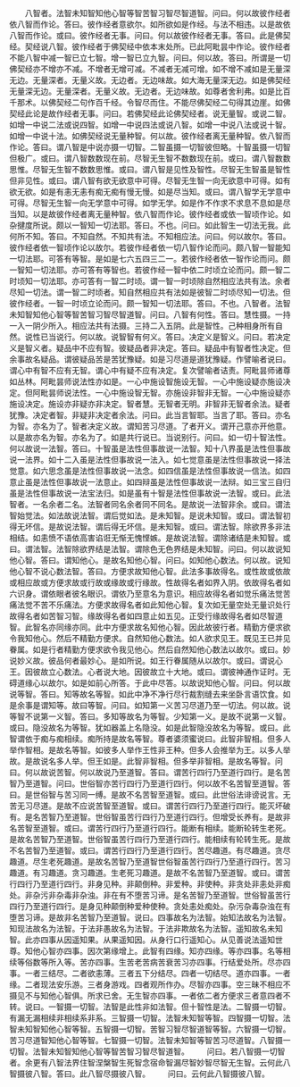 <!-- { "loadSidebar": true } -->
　　八智者。法智未知智知他心智等智苦智习智尽智道智。问曰。何以故彼作经者依八智而作论。答曰。彼作经者意欲尔。如所欲如是作经。与法不相违。以是故依八智而作论。或曰。彼作经者无事。问曰。何以故彼作经者无事。答曰。此是佛契经。契经说八智。彼作经者于佛契经中依本末处所。已此阿毗昙中作论。彼作经者不能八智中减一智已立七智。增一智已立九智。问曰。何以故。答曰。所谓是一切佛契经亦不增亦不减。不增者无增可减。不减者无减可增。如不增不减如是无量深无边。无量深者。无量义故。无边者。无边味故。如大海无量深无边。如是佛契经无量深无边。无量深者。无量义故。无边者。无边味故。如尊者舍利弗。如是比百千那术。以佛契经二句作百千经。令智尽而住。不能尽佛契经二句得其边崖。如佛契经此论是故作经者无事。问曰。若佛契经此论佛契经者。说无量智。或说二智。如增一中说二法或说四智。如增一中说四法或说八智。如增一中说八法或说十智。如增一中说十法。如佛契经说无量种智。何以故。彼作经者离无量种智。依八智而作论。答曰。谓八智是中说亦摄一切智。二智虽摄一切智彼但略。十智虽摄一切智但极广。或曰。谓八智数数现在前。尽智无生智不数数现在前。或曰。谓八智数数思惟。尽智无生智不数数思惟。或曰。谓八智是见性及智性。尽智无生智虽是智性但非见性。或曰。谓八智有欲无欲意中可得。尽智无生智一向无欲意中可得。如有欲无欲。如是有恚无恚有痴无痴有慢无慢。如是尽当知。或曰。谓八智学无学意中可得。尽智无生智一向无学意中可得。如学无学。如是作不作求不求息不息如是尽当知。以是故彼作经者离无量种智。依八智而作论。彼作经者或依一智顷作论。如杂揵度所说。颇以一智知一切法耶。答曰。不也。问曰。如此智生一切法无我。此何所不知。答曰。不知自然。不知共有法。不知相应法。问曰。何以故尔。答曰。彼作经者依一智顷作论以故尔。若彼作经者依一切八智作论而问。颇八智一智能知一切法耶。可答有等智。是如是七六五四三二一。若彼作经者依一智作论而问。颇一智知一切法耶。亦可答有等智也。若彼作经一智中依二时顷立论而问。颇一智二时顷知一切法耶。亦可答有一智二时顷。谓一智一时顷除自然相应法共有法。余者尽知一切法。谓一智二时顷者。知自然相应共有法如是彼智二时顷尽知一切法。但彼作经者。一智一时顷立论而问。颇一智知一切法耶。答曰。不也。八智者。法智未知智知他心智等智苦智习智尽智道智。问曰。八智有何性。答曰。慧性摄。一持一入一阴少所入。相应法共有法摄。三持二入五阴。此是智性。己种相身所有自然。说性已当说行。何以故。说智智有何义。答曰。决定义是智义。问曰。若决定义是智义者。疑品中不应有智。彼疑品者非决定。答曰。疑品中有智者性决定。但余事故名疑品。谓彼疑品苦是苦犹豫疑。如是习尽道是道犹豫疑。作譬喻者说曰。谓心中有智不应有无智。谓心中有疑不应有决定。复次譬喻者诘责。阿毗昙师诸尊如丛林。阿毗昙师说法性亦如是。一心中施设智施设无智。一心中施设疑亦施设决定。但阿毗昙师说法性。一心中施设智无智。亦施设非智非无智。一心中施设疑亦施设决定。施设亦非疑亦非决定。智者慧。无智者无明。非智非无智者余法。疑者犹豫。决定者智。非疑非决定者余法。问曰。此当言智耶。当言了耶。答曰。亦名为智。亦名为了。智者决定义故。谓知苦习尽道。了者开义。谓开己意亦开他意。以是故亦名为智。亦名为了。如是共行说已。当说别行。问曰。如一切十智法性。何以故说一法智。答曰。十智虽是法性但事故说一法智。知十八界虽是法性但事故说一法界。如十二入虽是法性但事故说一法入。如七觉意虽是法性但事故说一择法觉意。如六思念虽是法性但事故说一法念。如四信虽是法性但事故说一信法。如四意止虽是法性但事故说一法意止。如四辩虽是法性但事故说一法辩。如三宝三自归虽是法性但事故说一法宝法归。如是虽有十智是法性但事故说一法智。或曰。此法智者。一名余者二名。法智者同名余者同不同名。是故说一法智非余。或曰。谓法智始觉法。如法故说法智。谓后觉如法。是未知智。是说未知智。或曰。谓法智初得无坏信。是故说法智。谓后得无坏信。是未知智。或曰。谓法智。除欲界多非法相结。如恚愤不语依高害谄诳无惭无愧悭嫉。是故说法智。谓除诸结是未知智。或曰。谓法智。法智除欲界结是法智。谓除色无色界结是未知智。问曰。何以故说知他心智。答曰。谓知他心。是故名知他心智。问曰。如知他心数法。何以故。说知他心智不说心数法智。答曰。方便求故知他心智。此法多事故得名。或性故或依故或相应故或方便求故或行故或缘故或行缘故。性故得名者如界入阴。依故得名者如六识身。谓依眼者彼名眼识。谓依乃至意名为意识。相应故得名者如觉乐痛法觉苦痛法觉不苦不乐痛法。方便求故得名者如此知他心智。复次如无量空处无量识处行故得名者如苦智习智。缘故得名者如四意止如五见。正受行缘故得名者如尽智道智。此智名亦同缘亦同。此中方便求故名知他心智。因此故彼行者。精勤方便求欲令我知他心。然后不精勤方便求。自然知他心数法。如人欲求见王。既见王已并见眷属。如是行者精勤方便求欲令我见他心。然后自然知他心数法以故尔。或曰。妙说妙义故。彼品何者最妙心。是如所说。如王行眷属随从以故尔。或曰。谓说心王。因彼故立心数法。心者说大地。因彼故立十大地。或曰。谓彼神通作证时。无碍道缘心以故尔。如是如前心所答。于此中尽答。以故说知他心智。问曰。何以故说等智。答曰。知等故名等智。如此中净不净行尽行裁割缝去来坐卧言语饮食。如是余事是谓知等。故曰等智。问曰。如知第一义苦习尽道乃至一切法。何以故。说等智不说第一义智。答曰。多知等故名为等智。少知第一义。是故不说第一义智。或曰。隐没故名为等智。犹如器盖上名隐没。如是此智隐没故名为等智。或曰。此智谓依于痴与痴相续。痴所持是故名等智。尊者婆须蜜说曰。此智非智相。但多人举作智相。是故名等智。如彼多人举作王性非王种。但多人会推举为王。以多人举故。是故说名多人举。但王如是。此智非智相。但多举非智相。是故名等智。问曰。何以故说苦智。何以故说乃至道智。答曰。谓苦行四行乃至道行四行。是名苦智乃至道智。问曰。世俗智亦苦行四行乃至道行四行。何以故不名苦智至道智。答曰。是世俗智与苦习同一缚。是故不名苦智至道智。或曰。此世俗法诽谤说言。无苦无习尽道。是故不应说苦智至道智。或曰。谓苦行四行乃至道行四行。能灭坏破有。是名苦智乃至道智。世俗智虽苦行四行乃至道行四行。但增受长养有。是故非名苦智至道智。或曰。谓苦行四行乃至道行四行。能断有相续。能断轮转生老死。是故名苦智乃至道智。世俗智虽苦行四行乃至道行四行。能相续有轮转生死。是故不名苦智乃至道智。或曰。谓苦行四行乃至道行四行。苦尽趣道。有尽趣道。贪尽趣道。尽生老死趣道。是故名苦智乃至道智世俗智虽苦行四行乃至道行四行。苦习趣道。有习趣道。贪习趣道。生老死习趣道。是故不名苦智乃至道智。或曰。谓苦行四行乃至道行四行。非身见种。非颠倒种。非爱种。非使种。非贪处非恚处非痴处。非杂污非杂毒非杂浊。非在有不堕苦习谛。是名苦智乃至道智。世俗智虽苦行四行乃至道行四行。是身见种颠倒种爱种使种。贪处恚处痴处。杂污杂毒杂浊在有堕苦习谛。是故非名苦智乃至道智。说曰。四事故名为法智。始知法故名为法智。知现法故名为法智。于法非愚故名为法智。于法非欺故名为法智。遥知故名未知智。此亦四事从因遥知果。从果遥知因。从身行口行遥知心。从见善说法遥知世尊。知他心智亦四事。因次第缘增上。此智有四缘。知亦四缘。等亦四事。名等相续等俗数等所入等。苦亦四事。生苦老苦病苦衰苦习亦四事。行结爱处所。尽亦四事。一者三结尽。二者欲恚薄。三者五下分结尽。四者一切结尽。道亦四事。一者缘。二者现法安乐游。三者身游戏。四者观所作办。尽智亦四事。空三昧不相应不摄见不与知他心智俱。所求已舍。无生智亦四事。一者依二者方便求三者意四者不转。说曰。一智摄一切智。法智是此性非如法智。但十智性是法。二智摄一切智。有漏无漏相续非相续系非系。三智摄一切智。法智未知智等智。四智摄一切智。法智未知智知他心智等智。五智摄一切智。苦智习智尽智道智等智。六智摄一切智。苦习尽道智知他心智等智。七智摄一切智。法智未知智等智苦习尽道智。八智摄一切智。法智未知智知他心智等智苦智习智尽智道智。
　　问曰。若八智摄一切智者。余更有八智法界住智涅槃智生死智念宿命智漏尽智妙智尽智无生智。云何此八智摄彼八智。答曰。此八智尽摄彼八智。
　　问曰。云何此八智摄彼八智。
